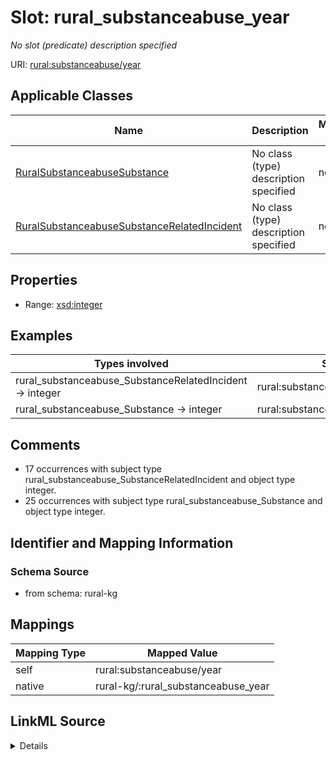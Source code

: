 

# Slot: rural_substanceabuse_year


_No slot (predicate) description specified_





URI: [rural:substanceabuse/year](http://sail.ua.edu/ruralkg/substanceabuse/year)



<!-- no inheritance hierarchy -->





## Applicable Classes

| Name | Description | Modifies Slot |
| --- | --- | --- |
| [RuralSubstanceabuseSubstance](../classes/RuralSubstanceabuseSubstance.md) | No class (type) description specified |  no  |
| [RuralSubstanceabuseSubstanceRelatedIncident](../classes/RuralSubstanceabuseSubstanceRelatedIncident.md) | No class (type) description specified |  no  |







## Properties

* Range: [xsd:integer](xsd:integer)






## Examples

| Types involved | Subject | Predicate | Object |
| --- | --- | --- | --- |
| rural_substanceabuse_SubstanceRelatedIncident → integer | rural:substanceabuse/SIT_1 | rural:substanceabuse/year | 2022 |
| rural_substanceabuse_Substance → integer | rural:substanceabuse/Substance_1 | rural:substanceabuse/year | 2022 |


## Comments

* 17 occurrences with subject type rural_substanceabuse_SubstanceRelatedIncident and object type integer.
* 25 occurrences with subject type rural_substanceabuse_Substance and object type integer.

## Identifier and Mapping Information







### Schema Source


* from schema: rural-kg




## Mappings

| Mapping Type | Mapped Value |
| ---  | ---  |
| self | rural:substanceabuse/year |
| native | rural-kg/:rural_substanceabuse_year |




## LinkML Source

<details>
```yaml
name: rural_substanceabuse_year
description: No slot (predicate) description specified
comments:
- 17 occurrences with subject type rural_substanceabuse_SubstanceRelatedIncident and
  object type integer.
- 25 occurrences with subject type rural_substanceabuse_Substance and object type
  integer.
examples:
- description: rural_substanceabuse_SubstanceRelatedIncident → integer
  object:
    example_object: '2022'
    example_predicate: rural:substanceabuse/year
    example_subject: rural:substanceabuse/SIT_1
- description: rural_substanceabuse_Substance → integer
  object:
    example_object: '2022'
    example_predicate: rural:substanceabuse/year
    example_subject: rural:substanceabuse/Substance_1
from_schema: rural-kg
rank: 1000
slot_uri: rural:substanceabuse/year
alias: rural_substanceabuse_year
domain_of:
- rural_substanceabuse_Substance
- rural_substanceabuse_SubstanceRelatedIncident
range: integer

```
</details>